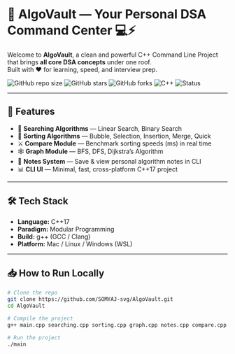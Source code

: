 # 🧠 AlgoVault — Your Personal DSA Command Center 💻⚡

Welcome to **AlgoVault**, a clean and powerful C++ Command Line Project that brings **all core DSA concepts** under one roof.  
Built with ❤️ for learning, speed, and interview prep.

![GitHub repo size](https://img.shields.io/github/repo-size/SOMYAJ-svg/AlgoVault)
![GitHub stars](https://img.shields.io/github/stars/SOMYAJ-svg/AlgoVault?style=social)
![GitHub forks](https://img.shields.io/github/forks/SOMYAJ-svg/AlgoVault?style=social)
![C++](https://img.shields.io/badge/language-C++17-blue.svg)
![Status](https://img.shields.io/badge/status-active-brightgreen)

---

## 🚀 Features

- 🧮 **Searching Algorithms** — Linear Search, Binary Search  
- 🧹 **Sorting Algorithms** — Bubble, Selection, Insertion, Merge, Quick  
- ⚔️ **Compare Module** — Benchmark sorting speeds (ms) in real time  
- 🕸️ **Graph Module** — BFS, DFS, Dijkstra’s Algorithm  
- 📝 **Notes System** — Save & view personal algorithm notes in CLI  
- 📊 **CLI UI** — Minimal, fast, cross-platform C++17 project

---

## 🛠️ Tech Stack

- **Language:** C++17  
- **Paradigm:** Modular Programming  
- **Build:** g++ (GCC / Clang)  
- **Platform:** Mac / Linux / Windows (WSL)

---

## 📥 How to Run Locally

```bash
# Clone the repo
git clone https://github.com/SOMYAJ-svg/AlgoVault.git
cd AlgoVault

# Compile the project
g++ main.cpp searching.cpp sorting.cpp graph.cpp notes.cpp compare.cpp -std=c++17 -o main

# Run the project
./main


